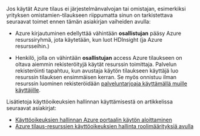 Jos käytät Azure tilaus ei järjestelmänvalvojan tai omistajan, esimerkiksi yrityksen omistamien-tilaukseen riippumatta sinun on tarkistettava seuraavat toimet ennen tämän asiakirjan vaiheiden avulla:

* Azure kirjautuminen edellyttää vähintään __osallistujan__ pääsy Azure resurssiryhmä, jota käytetään, kun luot HDInsight (ja Azure resursseihin.)

* Henkilö, jolla on vähintään __osallistujan__ access Azure tilaukseen on oltava aiemmin rekisteröityjä käytät resurssin toimittaja. Palvelun rekisteröinti tapahtuu, kun avustaja käytön tilaukseen käyttäjä luo resurssin tilauksen ensimmäisen kerran. Se myös onnistuu ilman resurssin luominen rekisteröidään [palveluntarjoaja käyttämällä muille käyttäjille](https://msdn.microsoft.com/library/azure/dn790548.aspx).

Lisätietoja käyttöoikeuksien hallinnan käyttämisestä on artikkelissa seuraavat asiakirjat:

* [Käyttöoikeuksien hallinnan Azure portaalin käytön aloittaminen](../articles/active-directory/role-based-access-control-what-is.md)
* [Azure tilaus-resurssien käyttöoikeuksien hallinta roolimäärityksiä avulla](../articles/active-directory/role-based-access-control-configure.md)

